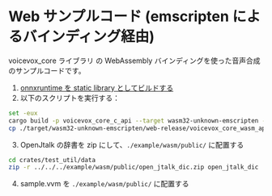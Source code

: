# Web サンプルコード (emscripten によるバインディング経由)

voicevox_core ライブラリ の WebAssembly バインディングを使った音声合成のサンプルコードです。

1. [onnxruntime を static library としてビルドする](https://onnxruntime.ai/docs/build/web.html)
2. 以下のスクリプトを実行する：

```bash
set -eux
cargo build -p voicevox_core_c_api --target wasm32-unknown-emscripten --profile web-release
cp ./target/wasm32-unknown-emscripten/web-release/voicevox_core_wasm_api.{mjs,wasm} ./example/wasm/src/artifacts/
```

3. OpenJtalk の辞書を zip にして、`./example/wasm/public/` に配置する

```bash
cd crates/test_util/data
zip -r ../../../example/wasm/public/open_jtalk_dic.zip open_jtalk_dic
```

4. sample.vvm を `./example/wasm/public/` に配置する
